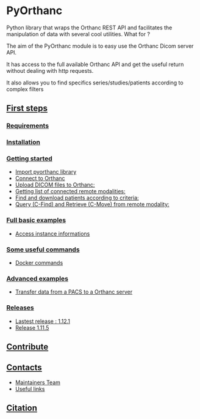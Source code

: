 <!-- ====================== TOC ====================== -->
<!-- Generated by mkdocs-toc-md plugin -->
<!-- ================================================= -->

# PyOrthanc

Python library that wraps the Orthanc REST API and facilitates the manipulation of data with several cool utilities.
What for ?

The aim of the PyOrthanc module is to easy use the Orthanc Dicom server API.

It has access to the full available Orthanc API and get the useful return without dealing with http requests.

It also allows you to find specifics series/studies/patients according to complex filters

## [First steps](tutorial/quickstart.md#first-steps)
### [Requirements](tutorial/quickstart.md#requirements)
### [Installation](tutorial/quickstart.md#installation)
### [Getting started](tutorial/quickstart.md#getting-started)
* [Import pyorthanc library](tutorial/quickstart.md#import-pyorthanc-library)
* [Connect to Orthanc](tutorial/quickstart.md#connect-to-orthanc)
* [Upload DICOM files to Orthanc:](tutorial/quickstart.md#upload-dicom-files-to-orthanc)
* [Getting list of connected remote modalities:](tutorial/quickstart.md#getting-list-of-connected-remote-modalities)
* [Find and download patients according to criteria:](tutorial/quickstart.md#find-and-download-patients-according-to-criteria)
* [Query (C-Find) and Retrieve (C-Move) from remote modality:](tutorial/quickstart.md#query-c-find-and-retrieve-c-move-from-remote-modality)
### [Full basic examples](tutorial/quickstart.md#full-basic-examples)
* [Access instance informations](tutorial/quickstart.md#access-instance-informations)
### [Some useful commands](tutorial/quickstart.md#some-useful-commands)
* [Docker commands](tutorial/quickstart.md#docker-commands)
### [Advanced examples](tutorial/advanced.md)
* [Transfer data from a PACS to a Orthanc server](tutorial/advanced.md#transfer-data-from-a-pacs-to-a-orthanc-server)
### [Releases](releases/releases.md)
* [Lastest release : 1.12.1](releases/releases.md#lastest-release-1121)
* [Release 1.11.5](releases/releases.md#release-1115)
## [Contribute](contributing.md#contribute)
## [Contacts](contacts.md#contacts)
* [Maintainers Team](contacts.md#maintainers-team)
* [Useful links](contacts.md#useful-links)
## [Citation](citation.md#citation)
